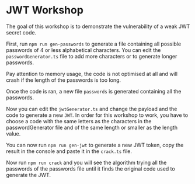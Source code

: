 # JWT Workshop

The goal of this workshop is to demonstrate the vulnerability of a weak JWT secret code.

First, run `npm run gen-passwords` to generate a file containing all possible passwords of 4 or less alphabetical characters. You can edit the `passwordGenerator.ts` file to add more characters or to generate longer passwords.

Pay attention to memory usage, the code is not optimised at all and will crash if the length of the passwords is too long.

Once the code is ran, a new file `passwords` is generated containing all the passwords.

Now you can edit the `jwtGenerator.ts` and change the payload and the code to generate a new `JWT`. In order for this workshop to work, you have to choose a code with the same letters as the characters in the passwordGenerator file and of the same length or smaller as the length value.

You can now run `npm run gen-jwt` to generate a new JWT token, copy the result in the console and paste it in the `crack.ts` file.

Now run `npm run crack` and you will see the algorithm trying all the passwords of the passwords file until it finds the original code used to generate the JWT.
